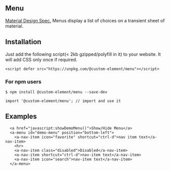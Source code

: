 ## Menu

[Material Design Spec.](https://material.io/guidelines/components/menus.html#menus-specs)
Menus display a list of choices on a transient sheet of material. 

## Installation

Just add the following script(< 2kb gzipped/polyfill in it) to your website. It will add CSS only once if required.
```
<script defer src="https://unpkg.com/@custom-element/menu"></script>
```

### For npm users
```
$ npm install @custom-element/menu --save-dev

import '@custom-element/menu'; // import and use it
```

## Examples
```
  <a href="javascript:showDemoMenu()">Show/Hide Menu</a>
  <a-menu id="demo-menu" position="bottom-left">
    <a-nav-item icon="favorite" shortcut="ctrl-d">nav item text</a-nav-item>
    <hr>
    <a-nav-item class="disabled">Disabled</a-nav-item>
    <a-nav-item shortcut="ctrl-d">nav-item text</a-nav-item>
    <a-nav-item icon="search">nav-item text</a-nav-item>
  </a-menu>
```
